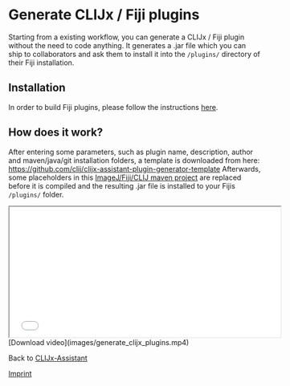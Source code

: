 # Generate CLIJx / Fiji plugins
Starting from a existing workflow, you can generate a CLIJx / Fiji plugin without the need to code anything. 
It generates a .jar file which you can ship to collaborators and ask them to install it into the `/plugins/` 
directory of their Fiji installation.

## Installation
In order to build Fiji plugins, please follow the instructions [here](https://clij.github.io/assistant/installation#maven).

## How does it work?
After entering some parameters, such as plugin name, description, author and maven/java/git installation folders, a template is downloaded from here:
https://github.com/clij/clijx-assistant-plugin-generator-template
Afterwards, some placeholders in this [ImageJ/Fiji/CLIJ maven project](https://imagej.net/Maven) are replaced before it is compiled and the resulting .jar file is installed to your Fijis `/plugins/` folder.

<iframe src="images/generate_clijx_plugins.mp4" width="540" height="260"></iframe>
[Download video](images/generate_clijx_plugins.mp4) 

Back to [CLIJx-Assistant](https://clij.github.io/assistant)

[Imprint](https://clij.github.io/imprint)
